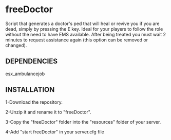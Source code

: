 # freeDoctor
 
Script that generates a doctor's ped that will heal or revive you if you are dead, simply by pressing the E key.
Ideal for your players to follow the role without the need to have EMS available.
After being treated you must wait 2 minutes to request assistance again (this option can be removed or changed).

## DEPENDENCIES

esx_ambulancejob

## INSTALLATION

1-Download the repository.

2-Unzip it and rename it to "freeDoctor".

3-Copy the "freeDoctor" folder into the "resources" folder of your server.

4-Add "start freeDoctor" in your server.cfg file

